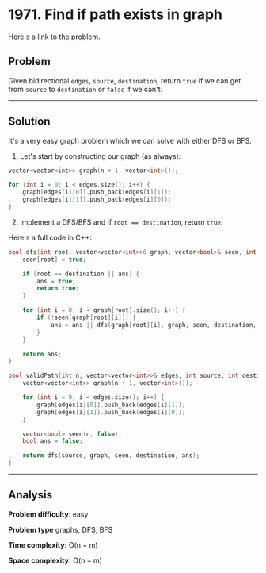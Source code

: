 # 1971. Find if path exists in graph

Here's a [link](https://leetcode.com/problems/find-if-path-exists-in-graph/description/) to the problem.

## Problem

Given bidirectional `edges`, `source`, `destination`, return `true` if we can get from `source` to `destination` or `false` if we can't.

---

## Solution

It's a very easy graph problem which we can solve with either DFS or BFS.

1. Let's start by constructing our graph (as always):

```cpp
vector<vector<int>> graph(n + 1, vector<int>());

for (int i = 0; i < edges.size(); i++) {
    graph[edges[i][0]].push_back(edges[i][1]);
    graph[edges[i][1]].push_back(edges[i][0]);
}
```

2. Implement a DFS/BFS and if `root == destination`, return `true`.

Here's a full code in C++:

```cpp
bool dfs(int root, vector<vector<int>>& graph, vector<bool>& seen, int destination, bool &ans) {
    seen[root] = true;

    if (root == destination || ans) {
        ans = true;
        return true;
    }

    for (int i = 0; i < graph[root].size(); i++) {
        if (!seen[graph[root][i]]) {
            ans = ans || dfs(graph[root][i], graph, seen, destination, ans);
        }
    }

    return ans;
}

bool validPath(int n, vector<vector<int>>& edges, int source, int destination) {
    vector<vector<int>> graph(n + 1, vector<int>());

    for (int i = 0; i < edges.size(); i++) {
        graph[edges[i][0]].push_back(edges[i][1]);
        graph[edges[i][1]].push_back(edges[i][0]);
    }

    vector<bool> seen(n, false);
    bool ans = false;

    return dfs(source, graph, seen, destination, ans);
}
```

---

## Analysis

**Problem difficulty**: easy

**Problem type** graphs, DFS, BFS

**Time complexity:** O(n + m)

**Space complexity:** O(n + m)
